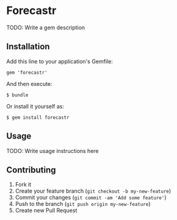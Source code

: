 # Forecastr

TODO: Write a gem description

## Installation

Add this line to your application's Gemfile:

    gem 'forecastr'

And then execute:

    $ bundle

Or install it yourself as:

    $ gem install forecastr

## Usage

TODO: Write usage instructions here

## Contributing

1. Fork it
2. Create your feature branch (`git checkout -b my-new-feature`)
3. Commit your changes (`git commit -am 'Add some feature'`)
4. Push to the branch (`git push origin my-new-feature`)
5. Create new Pull Request
